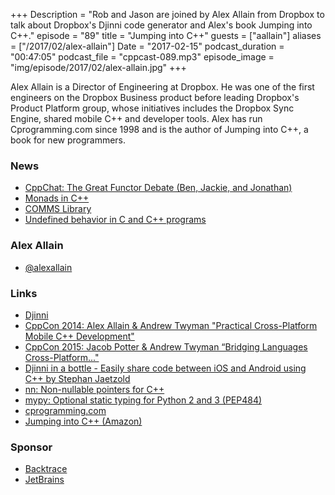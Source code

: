 +++
Description = "Rob and Jason are joined by Alex Allain from Dropbox to talk about Dropbox's Djinni code generator and Alex's book Jumping into C++."
episode = "89"
title = "Jumping into C++"
guests = ["aallain"]
aliases = ["/2017/02/alex-allain"]
Date = "2017-02-15"
podcast_duration = "00:47:05"
podcast_file = "cppcast-089.mp3"
episode_image = "img/episode/2017/02/alex-allain.jpg"
+++

Alex Allain is a Director of Engineering at Dropbox. He was one of the first engineers on the Dropbox Business product before leading Dropbox's Product Platform group, whose initiatives includes the Dropbox Sync Engine, shared mobile C++ and developer tools. Alex has run Cprogramming.com since 1998 and is the author of Jumping into C++, a book for new programmers.

### News ###

 - [CppChat: The Great Functor Debate (Ben, Jackie, and Jonathan)](https://www.youtube.com/watch?v=be4sRg9iO-A)
 - [Monads in C++](http://www.modernescpp.com/index.php/monads-in-c)
 - [COMMS Library](https://github.com/arobenko/comms_champion)
 - [Undefined behavior in C and C++ programs](https://www.nayuki.io/page/undefined-behavior-in-c-and-cplusplus-programs)
 
### Alex Allain ###

 - [@alexallain](https://twitter.com/alexallain)
 
### Links ###

 - [Djinni](https://github.com/dropbox/djinni)
 - [CppCon 2014: Alex Allain & Andrew Twyman "Practical Cross-Platform Mobile C++ Development"](https://www.youtube.com/watch?v=ZcBtF-JWJhM)
 - [CppCon 2015: Jacob Potter & Andrew Twyman “Bridging Languages Cross-Platform..."](https://www.youtube.com/watch?v=K-k-axW2utc)
 - [Djinni in a bottle - Easily share code between iOS and Android using C++ by Stephan Jaetzold](https://www.youtube.com/watch?v=TXhLidEIxiI)
 - [nn: Non-nullable pointers for C++](https://github.com/dropbox/nn)
 - [mypy: Optional static typing for Python 2 and 3 (PEP484)](https://github.com/python/mypy)
 - [cprogramming.com](http://www.cprogramming.com/)
 - [Jumping into C++ (Amazon)](http://amzn.to/2kDN7da)
 
### Sponsor ###

- [Backtrace](https://www.backtrace.io/cppcast)
- [JetBrains](https://www.jetbrains.com/cpp/?utm_source=cppcast&utm_medium=podcast&utm_content=cppcast-podcast&utm_campaign=cpp)

